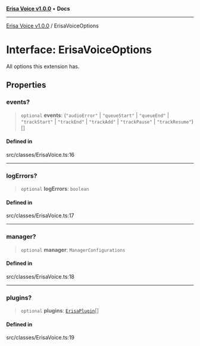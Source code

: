 [**Erisa Voice v1.0.0**](../README.md) • **Docs**

***

[Erisa Voice v1.0.0](../globals.md) / ErisaVoiceOptions

# Interface: ErisaVoiceOptions

All options this extension has.

## Properties

### events?

> `optional` **events**: (`"audioError"` \| `"queueStart"` \| `"queueEnd"` \| `"trackStart"` \| `"trackEnd"` \| `"trackAdd"` \| `"trackPause"` \| `"trackResume"`)[]

#### Defined in

src/classes/ErisaVoice.ts:16

***

### logErrors?

> `optional` **logErrors**: `boolean`

#### Defined in

src/classes/ErisaVoice.ts:17

***

### manager?

> `optional` **manager**: `ManagerConfigurations`

#### Defined in

src/classes/ErisaVoice.ts:18

***

### plugins?

> `optional` **plugins**: [`ErisaPlugin`](../type-aliases/ErisaPlugin.md)[]

#### Defined in

src/classes/ErisaVoice.ts:19
